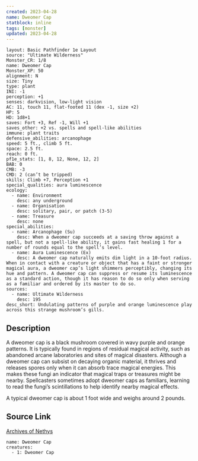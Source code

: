 ```yaml
---
created: 2023-04-28
name: Dweomer Cap
statblock: inline
tags: [monster]
updated: 2023-04-28
---
```

```statblock
layout: Basic Pathfinder 1e Layout
source: "Ultimate Wilderness"
Monster_CR: 1/8
name: Dweomer Cap
Monster_XP: 50
alignment: N
size: Tiny
type: plant
INI: -1
perception: +1
senses: darkvision, low-light vision
AC: 11, touch 11, flat-footed 11 (dex -1, size +2)
HP: 5
HD: 1d8+1
saves: Fort +3, Ref -1, Will +1
saves_other: +2 vs. spells and spell-like abilities
immune: plant traits
defensive_abilities: arcanophage
speed: 5 ft., climb 5 ft.
space: 2.5 ft.
reach: 0 ft.
pf1e_stats: [1, 8, 12, None, 12, 2]
BAB: 0
CMB: -3
CMD: 2 (can’t be tripped)
skills: Climb +7, Perception +1
special_qualities: aura luminescence
ecology:
  - name: Environment
    desc: any underground
  - name: Organisation
    desc: solitary, pair, or patch (3-5)
  - name: Treasure
    desc: none
special_abilities:
  - name: Arcanophage (Su)
    desc: When a dweomer cap succeeds at a saving throw against a spell, but not a spell-like ability, it gains fast healing 1 for a number of rounds equal to the spell’s level.
  - name: Aura Luminescence (Ex)
    desc: A dweomer cap naturally emits dim light in a 10-foot radius. When in contact with a creature or object that has a faint or stronger magical aura, a dweomer cap’s light shimmers perceptibly, changing its hue and pattern. A dweomer cap can suppress or resume its luminescence as a standard action, though it has reason to do so only when serving as a familiar and ordered by its master to do so.
sources:
  - name: Ultimate Wilderness
    desc: 195
desc_short: Undulating patterns of purple and orange luminescence play across this strange mushroom’s gills.
```
## Description
A dweomer cap is a black mushroom covered in wavy purple and orange patterns. It is typically found in regions of residual magical activity, such as abandoned arcane laboratories and sites of magical disasters. Although a dweomer cap can subsist on decaying organic material, it thrives and releases spores only when it can absorb trace magical energies. This makes these fungi an indicator that magical traps or treasures might be nearby. Spellcasters sometimes adopt dweomer caps as familiars, learning to read the fungi’s scintillations to help identify nearby magical effects.

 A typical dweomer cap is about 1 foot wide and weighs around 2 pounds.
## Source Link
[Archives of Nethys](https://aonprd.com/MonsterDisplay.aspx?ItemName=Dweomer%20Cap)
```encounter-table
name: Dweomer Cap
creatures:
  - 1: Dweomer Cap
```
